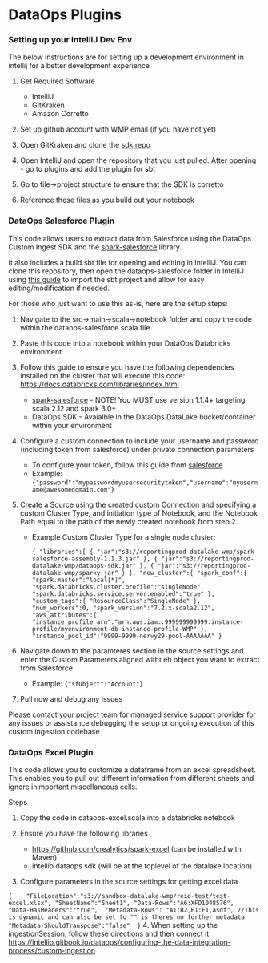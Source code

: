 # **DataOps Plugins**

### **Setting up your intelliJ Dev Env**
The below instructions are for setting up a development environment in intellij for a better development experience

1. Get Required Software
    * IntelliJ
    * GitKraken
    * Amazon Corretto
   
2. Set up github account with WMP email (if you have not yet)
3. Open GitKraken and clone the [sdk repo](https://github.com/intellio/dataops-sdk-plugins) 
4. Open IntelliJ and open the repository that you just pulled. After opening - go to plugins and add the plugin for sbt
5. Go to file->project structure to ensure that the SDK is corretto
6. Reference these files as you build out your notebook
   

### **DataOps Salesforce Plugin**
This code allows users to extract data from Salesforce using the DataOps Custom Ingest SDK and the [spark-salesforce](https://github.com/springml/spark-salesforce) library.

It also includes a build.sbt file for opening and editing in IntelliJ. You can clone this repository, then open the dataops-salesforce folder in IntelliJ using [this guide](https://www.jetbrains.com/help/idea/sbt-support.html) to import the sbt project and allow for easy editing/modification if needed.

For those who just want to use this as-is, here are the setup steps:
1. Navigate to the src->main->scala->notebook folder and copy the code within the dataops-salesforce.scala file
2. Paste this code into a notebook within your DataOps Databricks environment
3. Follow this guide to ensure you have the following dependencies installed on the cluster that will execute this code: https://docs.databricks.com/libraries/index.html
    - [spark-salesforce](https://github.com/springml/spark-salesforce) - NOTE! You MUST use version 1.1.4+ targeting scala 2.12 and spark 3.0+
    - DataOps SDK - Avaialble in the DataOps DataLake bucket/container within your environment
4. Configure a custom connection to include your username and password (including token from salesforce) under private connection parameters 
    - To configure your token, follow this guide from [salesforce](https://help.salesforce.com/articleView?id=sf.user_security_token.htm&type=5)
    - Example: `{"password":"mypasswordmyusersecuritytoken","username":"myusername@awesomedomain.com"}`
5. Create a Source using the created custom Connection and specifying a custom Cluster Type, and initiation type of Notebook, and the Notebook Path equal to the path of the newly created notebook from step 2.
    - Example Custom Cluster Type for a single node cluster:
    
        `
      {
      "libraries":[
      {
      "jar":"s3://reportingprod-datalake-wmp/spark-salesforce-assembly-1.1.3.jar"
      },
      {
      "jar":"s3://reportingprod-datalake-wmp/dataops-sdk.jar"
      },
      {
      "jar":"s3://reportingprod-datalake-wmp/sparky.jar"
      }
      ],
      "new_cluster":{
      "spark_conf":{
      "spark.master":"local[*]",
      "spark.databricks.cluster.profile":"singleNode",
      "spark.databricks.service.server.enabled":"true"
      },
      "custom_tags":{
      "ResourceClass":"SingleNode"
      },
      "num_workers":0,
      "spark_version":"7.2.x-scala2.12",
      "aws_attributes":{
      "instance_profile_arn":"arn:aws:iam::999999999999:instance-profile/myenvironment-db-instance-profile-WMP"
      },
      "instance_pool_id":"9999-9999-nervy29-pool-AAAAAAA"
      }
        `
      
6. Navigate down to the paramteres section in the source settings and enter the Custom Parameters aligned witht eh object you want to extract from Salesforce
    - Example: `{"sfObject":"Account"}`
    
7. Pull now and debug any issues

Please contact your project team for managed service support provider for any issues or assistance debugging the setup or ongoing execution of this custom ingestion codebase

### **DataOps Excel Plugin**
This code allows you to customize a dataframe from an excel spreadsheet. This enables you to pull out different information
from different sheets and ignore inimportant miscellaneous cells.

Steps
1. Copy the code in dataops-excel.scala into a databricks notebook
2. Ensure you have the following libraries
    * https://github.com/crealytics/spark-excel (can be installed with Maven)
    * intellio dataops sdk (will be at the toplevel of the datalake location)
   
3. Configure parameters in the source settings for getting excel data

`
{   
    "FileLocation":"s3://sandbox-datalake-wmp/reid-test/test-excel.xlsx",
    "SheetName":"Sheet1",
    "Data-Rows":"A6:XFD1048576", 
    "Data-HasHeaders":"true", 
    "Metadata-Rows": "A1:B2,E1:F1,asdf", //This is dynamic and can also be set to "" is theres no further metadata
    "Metadata-ShouldTranspose":"false" 
}
`
4. When setting up the ingestionSession, follow these directions and then connect it  https://intellio.gitbook.io/dataops/configuring-the-data-integration-process/custom-ingestion

